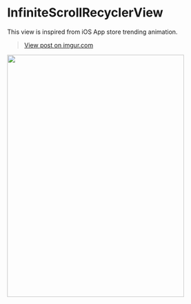 # InfiniteScrollRecyclerView

This view is inspired from iOS App store trending animation.

<blockquote class="imgur-embed-pub" lang="en" data-id="HWOZ4am"><a href="https://imgur.com/HWOZ4am">View post on imgur.com</a></blockquote><script async src="//s.imgur.com/min/embed.js" charset="utf-8"></script>


<img src="https://imgur.com/HWOZ4am" width="410" height="562" />
